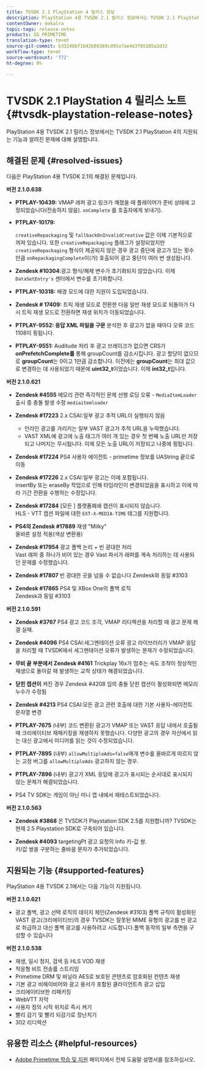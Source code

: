 ```yaml
---
title: TVSDK 2.1 PlayStation 4 릴리스 정보
description: PlayStation 4용 TVSDK 2.1 릴리스 정보에서는 TVSDK 2.1 PlayStation 4의 지원되는 기능과 알려진 문제에 대해 설명합니다.
contentOwner: dekalra
topic-tags: release-notes
products: SG_PRIMETIME
translation-type: tm+mt
source-git-commit: b33240bf1b42b80389cd95a7ae4d3f85185a2d32
workflow-type: tm+mt
source-wordcount: '772'
ht-degree: 0%

---
```



# TVSDK 2.1 PlayStation 4 릴리스 노트 {#tvsdk-playstation-release-notes}

PlayStation 4용 TVSDK 2.1 릴리스 정보에서는 TVSDK 2.1 PlayStation 4의 지원되는 기능과 알려진 문제에 대해 설명합니다.

## 해결된 문제 {#resolved-issues}

다음은 PlayStation 4용 TVSDK 2.1의 해결된 문제입니다.

**버전 2.1.0.638**

* **PTPLAY-10439:**
VMAP 래퍼 광고 링크가 깨졌을 때 플레이어가 준비 상태에 고정되었습니다(전송하지 않음). 
`onComplete` 를 호출자에게 보내기).

* **PTPLAY-10179:**

   `creativeRepackaging` 및  `fallbackOnInvalidCreative` 값은 이제 기본적으로 꺼져 있습니다. 또한 `creativeRepackaging` 플래그가 설정되었지만 `creativeRepackaging` 형식이 제공되지 않은 경우 광고 중단에 광고가 있는 횟수만큼 `onRepackagingComplete`이(가) 호출되어 광고 중단이 여러 번 생성됩니다.

* **Zendesk #10304**:광고 형식/해제 변수가 초기화되지 않았습니다. 이제 `DataSetEntry's` 센터에서 변수를 초기화합니다.

* **PTPLAY-10318:**
배경 모드에 대한 지원이 도입되었습니다.
* **Zendesk # 17409:**
트릭 재생 모드로 전환한 다음 일반 재생 모드로 되돌아가 다시 트릭 재생 모드로 전환하면 재생 위치가 이동되었습니다.
* **PTPLAY-9552: 응답 XML 파일을 구문**
분석한 후 광고가 없을 때마다 오류 코드 1108이 핑됩니다.
* **PTPLAY-9551:**
Auditude 처리 후 광고 브레이크가 없으면 CRS가 
**onPrefetchComplete를** 통해 groupCount를 감소시킵니다. 광고 할당이 없으므로 **groupCount**&#x200B;는 0이고 1만큼 감소합니다. 이전에는 **groupCount**&#x200B;는 최대 값으로 변경하는 데 사용되었기 때문에 **uint32_t**&#x200B;이었습니다. 이제 **int32_t**&#x200B;입니다.

**버전 2.1.0.621**

* **Zendesk #4555**
메모리 관련 즉각적인 문제 선행 로딩 오류 - 
`MediaItemLoader` 출시 중 충돌 발생 수정  `mediaitemloader`

* **Zendesk #17223**
2.x CSAI:일부 광고 추적 URL이 실행되지 않음
   * 인라인 광고를 가리키는 일부 VAST 광고가 추적 URL을 누락했습니다.
   * VAST XML에 광고에 노출 태그가 여러 개 있는 경우 첫 번째 노출 URL만 저장되고 나머지는 무시됩니다. 이제 모든 노출 URL이 저장되고 나중에 핑됩니다.
* **Zendesk #17224**
PS4 사용자 에이전트 - primetime 정보를 UAString 끝으로 이동
* **Zendesk #17226**
2.x CSAI:일부 광고는 이에 포함됩니다.
\
   insertBy 또는 eraseBy 작업으로 인해 타임라인이 변경되었음을 표시하고 이에 따라 기간 전환을 수행하는 수정입니다.

* **Zendesk #17284**
   [모든 ] 플랫폼폐쇄 캡션이 표시되지 않습니다.\
   HLS - VTT 캡션 파일에 대한 `EXT-X-MEDIA-TIME` 태그를 지원합니다.

* **PS4의 Zendesk #17889**
재생 &quot;Milky&quot;
\
   올바른 설정 적용(색상 변환용)

* **Zendesk #17954**
광고 폴백 논리 + 빈 광대한 처리
\
   Vast 래퍼 중 하나가 비어 있는 경우 Vast 파서가 래퍼를 계속 처리하는 데 사용되던 문제를 수정했습니다.

* **Zendesk #17807**
빈 광대한 곳을 넘을 수 없습니다 Zendesk와 동일 #3103

* **Zendesk #17865**
PS4 및 XBox One의 폴백 로직
\
   Zendesk과 동일 #3103

**버전 2.1.0.591**

* **Zendesk #3767**
PS4 광고 코드 조각, VMAP 리디렉션을 처리할 때 광고 문제 해결 실패.
* **Zendesk #4096**
PS4 CSAI:세그멘테이션 오류 광고 라이브러리가 VMAP 응답을 처리할 때 TVSDK에서 세그멘테이션 오류가 발생하는 문제가 수정되었습니다.

* **무비 끝 부분에서 Zendesk #4161**
Trickplay 16x가 멈추는 속도 조작이 정상적인 재생으로 돌아갈 때 발생하는 교착 상태가 해결되었습니다.

* **닫힌 캡션이**
켜진 경우 Zendesk #4208 임의 충돌 닫힌 캡션이 활성화되면 메모리 누수가 수정됨

* **Zendesk #4213**
PS4 CSAI:모든 광고 관련 호출에 대한 기본 사용자-에이전트 문자열 변경

* **PTPLAY-7675** (내부) 코드 변환된 광고가 VMAP 또는 VAST 응답 내에서 호출될 때 크리에이티브 재패키징을 재생하지 못했습니다. 다양한 광고의 경우 자산에서 읽는 대신 광고에서 미디어를 읽는 것이 수정되었습니다.

* **PTPLAY-7895** (내부)  `allowMultipleAds=false`매개 변수를 올바르게 따르지 않는 고정 버그를  `allowMultipleAds` 광고하지 않는 경우.

* **PTPLAY-7896** (내부) 광고가 XML 응답에 광고가 표시되는 순서대로 표시되지 않는 문제가 해결되었습니다.

* PS4 TV SDK는 게임이 아닌 미니 앱 내에서 재테스트되었습니다.

**버전 2.1.0.563**

* **Zendesk #3868**
은 TVSDK가 Playstation SDK 2.5를 지원합니까? TVSDK는 현재 2.5 Playstation SDK로 구축되어 있습니다.

* **Zendesk #4093**
targetingPt 광고 요청의 Info 키-값 쌍.
\
   키/값 쌍을 구분하는 줄바꿈 문자가 추가되었습니다.

## 지원되는 기능 {#supported-features}

PlayStation 4용 TVSDK 2.1에서는 다음 기능이 지원됩니다.

**버전 2.1.0.621**

* 광고 폴백, 광고 선택 로직의 데이지 체인(Zendesk #3103)
폴백 규칙이 활성화된 VAST 광고(크리에이티브)의 경우 TVSDK는 잘못된 MIME 유형의 광고를 빈 광고로 취급하고 대신 폴백 광고를 사용하려고 시도합니다.폴백 동작의 일부 측면을 구성할 수 있습니다

**버전 2.1.0.538**

* 재생, 일시 정지, 검색 등 HLS VOD 재생
* 적응형 비트 전송률 스트리밍
* Primetime DRM 및 바닐라 AES로 보호된 콘텐츠로 암호화된 컨텐츠 재생
* 기본 광고 비헤이비어와 광고 용서가 포함된 클라이언트측 광고 삽입
* 크리에이티브한 리패키징
* WebVTT 자막
* 사용자 정의 시작 위치로 즉시 켜기
* 빨리 감기 및 빨리 되감기로 장난치기
* 302 리디렉션

## 유용한 리소스 {#helpful-resources}

* [Adobe Primetime 학습 및 지원](https://helpx.adobe.com/support/primetime.html) 페이지에서 전체 도움말 설명서를 참조하십시오.
